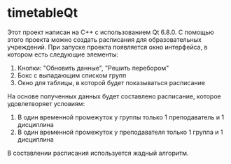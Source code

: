 # timetableQt
Этот проект написан на C++ с использованием Qt 6.8.0. С помощью этого проекта можно создать расписания для образовательных учреждений.
При запуске проекта появляется окно интерфейса, в котором есть следующие элементы:
1) Кнопки: "Обновить данные", "Решить перебором"
2) Бокс с выпадающим списком групп
3) Окно для таблицы, в которой будет показываться расписание

На основе полученных данных будет составлено расписание, которое удовлетворяет условиям:
1) В один временной промежуток у группы только 1 преподаватель и 1 дисциплина
2) В один временной промежуток у преподавателя только 1 группа и 1 дисциплина

В составлении расписания используется жадный алгоритм.

